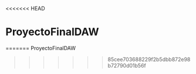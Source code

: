 <<<<<<< HEAD
# ProyectoFinalDAW
=======
ProyectoFinalDAW
>>>>>>> 85cee703688229f2b5dbb872e98b72790d01b56f
